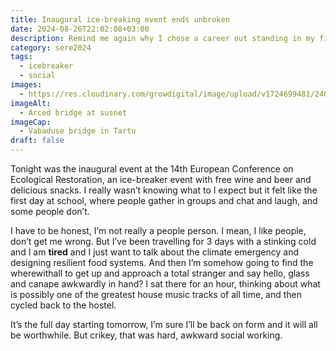 ```yaml
---
title: Inaugural ice-breaking event ends unbroken
date: 2024-08-26T22:02:08+03:00
description: Remind me again why I chose a career out standing in my field?
category: sere2024
tags:
  - icebreaker
  - social
images:
  - https://res.cloudinary.com/growdigital/image/upload/v1724699481/240826-tartu-bridge.jpg
imageAlt:
  - Arced bridge at susnet
imageCap:
  - Vabaduse bridge in Tartu
draft: false
---
```

Tonight was the inaugural event at the 14th European Conference on Ecological Restoration, an ice-breaker event with free wine and beer and delicious snacks. I really wasn’t knowing what to I expect but it felt like the first day at school, where people gather in groups and chat and laugh, and some people don’t.

I have to be honest, I’m not really a people person. I mean, I like people, don’t get me wrong. But I’ve been travelling for 3 days with a stinking cold and I am **tired** and I just want to talk about the climate emergency and designing resilient food systems. And then I’m somehow going to find the wherewithall to get up and approach a total stranger and say hello, glass and canape awkwardly in hand? I sat there for an hour, thinking about what is possibly one of the greatest house music tracks of all time, and then cycled back to the hostel.

It’s the full day starting tomorrow, I’m sure I’ll be back on form and it will all be worthwhile. But crikey, that was hard, awkward social working. 